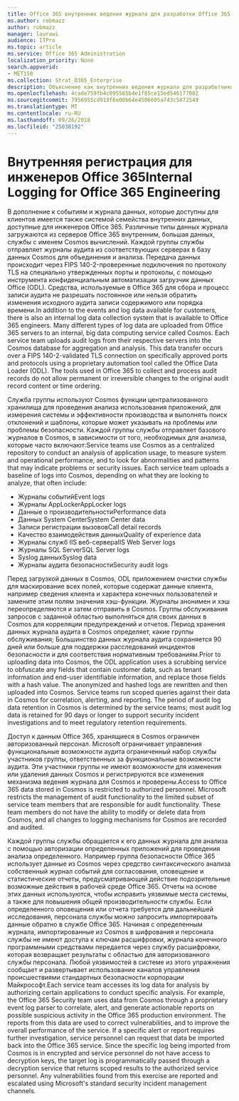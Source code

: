```yaml
---
title: Office 365 внутренних ведения журнала для разработки Office 365
ms.author: robmazz
author: robmazz
manager: laurawi
audience: ITPro
ms.topic: article
ms.service: Office 365 Administration
localization_priority: None
search.appverid:
- MET150
ms.collection: Strat_O365_Enterprise
description: Объяснение как внутренних ведения журнала для разработчиков Office 365 группы works.
ms.openlocfilehash: 4cade759fb4c095565b4e1f85ce15ed546177082
ms.sourcegitcommit: 7956955cd919f6e00b64e4506605a743c5872549
ms.translationtype: MT
ms.contentlocale: ru-RU
ms.lasthandoff: 09/26/2018
ms.locfileid: "25038192"
---
```

# <a name="internal-logging-for-office-365-engineering"></a><span data-ttu-id="f47dc-103">Внутренняя регистрация для инженеров Office 365</span><span class="sxs-lookup"><span data-stu-id="f47dc-103">Internal Logging for Office 365 Engineering</span></span>
<span data-ttu-id="f47dc-p101">В дополнение к событиям и журнала данных, которые доступны для клиентов имеется также системой семейства внутренних данных, доступные для инженеров Office 365. Различные типы данных журнала загружаются из серверов Office 365 внутренним, большая данных, службы с именем Cosmos вычислений. Каждой группы службы отправляет журналы аудита из соответствующих серверах в базу данных Cosmos для объединения и анализа. Передача данных происходит через FIPS 140-2-проверенные подключения по протоколу TLS на специально утвержденных порты и протоколы, с помощью инструмента конфиденциальным автоматизации загрузчик данных Office (ODL). Средства, используемые в Office 365 для сбора и процесс записи аудита не разрешать постоянное или нельзя обратить изменения исходного аудита записи содержимого или порядка времени.</span><span class="sxs-lookup"><span data-stu-id="f47dc-p101">In addition to the events and log data available for customers, there is also an internal log data collection system that is available to Office 365 engineers. Many different types of log data are uploaded from Office 365 servers to an internal, big data computing service called Cosmos. Each service team uploads audit logs from their respective servers into the Cosmos database for aggregation and analysis. This data transfer occurs over a FIPS 140-2-validated TLS connection on specifically approved ports and protocols using a proprietary automation tool called the Office Data Loader (ODL). The tools used in Office 365 to collect and process audit records do not allow permanent or irreversible changes to the original audit record content or time ordering.</span></span>

<span data-ttu-id="f47dc-p102">Служба группы используют Cosmos функции централизованного хранилища для проведения анализа использования приложений, для измерения системы и эффективности производства и выполнять поиск отклонений и шаблоны, которые может указывать на проблемы или проблемы безопасности. Каждой группы службы отправляет базового журналов в Cosmos, в зависимости от того, необходимых для анализа, которые часто включают:</span><span class="sxs-lookup"><span data-stu-id="f47dc-p102">Service teams use Cosmos as a centralized repository to conduct an analysis of application usage, to measure system and operational performance, and to look for abnormalities and patterns that may indicate problems or security issues. Each service team uploads a baseline of logs into Cosmos, depending on what they are looking to analyze, that often include:</span></span>
- <span data-ttu-id="f47dc-111">Журналы событий</span><span class="sxs-lookup"><span data-stu-id="f47dc-111">Event logs</span></span>
- <span data-ttu-id="f47dc-112">Журналы AppLocker</span><span class="sxs-lookup"><span data-stu-id="f47dc-112">AppLocker logs</span></span>
- <span data-ttu-id="f47dc-113">Данные о производительности</span><span class="sxs-lookup"><span data-stu-id="f47dc-113">Performance data</span></span>
- <span data-ttu-id="f47dc-114">Данных System Center</span><span class="sxs-lookup"><span data-stu-id="f47dc-114">System Center data</span></span>
- <span data-ttu-id="f47dc-115">Записи регистрации вызовов</span><span class="sxs-lookup"><span data-stu-id="f47dc-115">Call detail records</span></span>
- <span data-ttu-id="f47dc-116">Качество взаимодействия данных</span><span class="sxs-lookup"><span data-stu-id="f47dc-116">Quality of experience data</span></span>
- <span data-ttu-id="f47dc-117">Журналы служб IIS веб-сервера</span><span class="sxs-lookup"><span data-stu-id="f47dc-117">IIS Web Server logs</span></span>
- <span data-ttu-id="f47dc-118">Журналы SQL Server</span><span class="sxs-lookup"><span data-stu-id="f47dc-118">SQL Server logs</span></span>
- <span data-ttu-id="f47dc-119">Syslog данных</span><span class="sxs-lookup"><span data-stu-id="f47dc-119">Syslog data</span></span>
- <span data-ttu-id="f47dc-120">Журналы аудита безопасности</span><span class="sxs-lookup"><span data-stu-id="f47dc-120">Security audit logs</span></span>

<span data-ttu-id="f47dc-p103">Перед загрузкой данных в Cosmos, ODL приложением очистки службы для маскирование всех полей, которые содержат данные клиента, например сведения клиента и характера конечных пользователей и замените этим полям значения хэш-функции. Журналы анонимен и хэш переопределяются и затем отправить в Cosmos. Группы обслуживания запросов с заданной областью выполняться для своих данных в Cosmos для корреляции предупреждений и отчетов. Период хранения данных журнала аудита в Cosmos определяет, какие группы обслуживания; Большинство данных журнала аудита сохраняется 90 дней или больше для поддержки расследований инцидентов безопасности и для соответствия нормативным требованиям.</span><span class="sxs-lookup"><span data-stu-id="f47dc-p103">Prior to uploading data into Cosmos, the ODL application uses a scrubbing service to obfuscate any fields that contain customer data, such as tenant information and end-user identifiable information, and replace those fields with a hash value. The anonymized and hashed logs are rewritten and then uploaded into Cosmos. Service teams run scoped queries against their data in Cosmos for correlation, alerting, and reporting. The period of audit log data retention in Cosmos is determined by the service teams; most audit log data is retained for 90 days or longer to support security incident investigations and to meet regulatory retention requirements.</span></span>

<span data-ttu-id="f47dc-p104">Доступ к данным Office 365, хранящиеся в Cosmos ограничен авторизованный персонал. Microsoft ограничивает управления функциональные возможности аудита ограниченный набор службы участников группы, ответственных за функциональные возможности аудита. Эти участники группы не имеют возможности для изменения или удаления данных Cosmos и регистрируются все изменения механизма ведения журнала для Cosmos и проверены.</span><span class="sxs-lookup"><span data-stu-id="f47dc-p104">Access to Office 365 data stored in Cosmos is restricted to authorized personnel. Microsoft restricts the management of audit functionality to the limited subset of service team members that are responsible for audit functionality. These team members do not have the ability to modify or delete data from Cosmos, and all changes to logging mechanisms for Cosmos are recorded and audited.</span></span>

<span data-ttu-id="f47dc-p105">Каждой группы службы обращается к его данных журнала для анализа с помощью авторизации определенных приложений для проведения анализа определенного. Например группа безопасности Office 365 использует данные из Cosmos через средство синтаксического анализа собственный журнал событий для согласования, оповещение и статистические отчеты, предусматривающей действие подозрительные возможные действия в рабочей среде Office 365. Отчеты на основе этих данных используются, чтобы исправить уязвимые места системы, а также для повышения общей производительности службы. Если определенного оповещения или отчета требуется для дальнейшей исследования, персонала службы можно запросить импортировать данные обратно в службе Office 365. Начиная с определенным журнала, импортированные из Cosmos в шифрования и персонала службы не имеют доступа к ключам расшифровки, журнала конечного программными средствами передается через службу расшифровки, которая возвращает результаты с областью для авторизованного службы персонала. Любой уязвимостей в системе из этого упражнения сообщает и развертывает использование каналов управления происшествиями стандартных безопасности корпорации Майкрософт.</span><span class="sxs-lookup"><span data-stu-id="f47dc-p105">Each service team accesses its log data for analysis by authorizing certain applications to conduct specific analysis. For example, the Office 365 Security team uses data from Cosmos through a proprietary event log parser to correlate, alert, and generate actionable reports on possible suspicious activity in the Office 365 production environment. The reports from this data are used to correct vulnerabilities, and to improve the overall performance of the service. If a specific alert or report requires further investigation, service personnel can request that data be imported back into the Office 365 service. Since the specific log being imported from Cosmos is in encrypted and service personnel do not have access to decryption keys, the target log is programmatically passed through a decryption service that returns scoped results to the authorized service personnel. Any vulnerabilities found from this exercise are reported and escalated using Microsoft's standard security incident management channels.</span></span>
